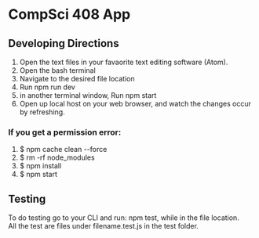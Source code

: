 # CompSci 408 App

## Developing Directions
1. Open the text files in your favaorite text editing software (Atom).
2. Open the bash terminal
3. Navigate to the desired file location
4. Run npm run dev
5. in another terminal window, Run npm start
6. Open up local host on your web browser, and watch the changes occur by refreshing.

### If you get a permission error:
1. $ npm cache clean --force
2. $ rm -rf node_modules
3. $ npm install
4. $ npm start

## Testing
To do testing go to your CLI and run: npm test, while in the file location.  
All the test are files under filename.test.js in the test folder.

